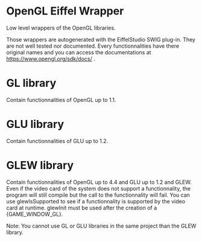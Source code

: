 OpenGL Eiffel Wrapper
=====================

Low level wrappers of the OpenGL libraries.

Those wrappers are autogenerated with the EiffelStudio SWIG plug-in. They are
not well tested nor documented. Every functionnalities have there original
names and you can access the documentations at https://www.opengl.org/sdk/docs/ .

GL library
========

Contain functionnalities of OpenGL up to 1.1.

GLU library
=========

Contain functionnalities of GLU up to 1.2.

GLEW library
===========

Contain functionnalities of OpenGL up to 4.4 and GLU up to 1.2 and GLEW.
Even if the video card of the system does not support a functionnality, the program will
still compile but the call to the functionnality will fail. You can use glewIsSupported
to see if a functionnality is supported by the video card at runtime. glewInit must be used
after the creation of a {GAME_WINDOW_GL}.

Note: You cannot use GL or GLU libraries in the same project than the GLEW library.